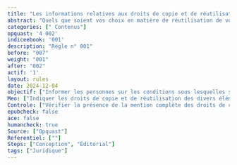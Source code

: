 ```yaml
---
title: "Les informations relatives aux droits de copie et de réutilisation  sont disponibles" 
abstract: "Quels que soient vos choix en matière de réutilisation de vos contenus, il est essentiel d’informer les personnes sur leurs droits dans ce domaine."
categories: [" Contenus"]
opquast: '4 002'
indiceebook: '001'
description: "Règle n° 001"
before: "087"
weight: "001"
after: "002"
actif: '1'
layout: rules
date: 2024-12-04
objectif: ["Informer les personnes sur les conditions sous lesquelles sont publiés les contenus.", "Informer les personnes sur les conditions de copie et de réutilisation."]
Meo: ["Indiquer les droits de copie et de réutilisation des divers éléments du livre sur une ou plusieurs page dédiées et identifiées telles quelles (page de copyrights et page de crédits)."]
Controle: ["Vérifier la présence de la mention complète des droits de copie et de réutilisation dans une ou plusieurs pages dédiées accessibles par la table des matières ou via un ou des points de repère (landmark)."]
epubcheck: false
ace: false
humancheck: true
Source: ["Opquast"]
Referentiel: [""]
Steps: ["Conception", "Éditorial"]
tags: ["Juridique"]
---
```

